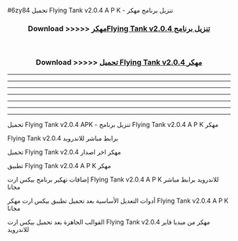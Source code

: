 #6zy84 تحميل Flying Tank v2.0.4 A P K - تنزيل برنامج مهكر



<div align="center">
<h3>Download >>>>> <a href="https://runaway1.web.app/?sq=Flying Tank v2.0.4">مهكرFlying Tank v2.0.4 تنزيل برنامج</a></h3><br>

<h3>Download >>>>> <a href="https://runaway1.web.app/?sq=Flying Tank v2.0.4">تحميل Flying Tank v2.0.4 مهكر</a></h3>
</div>


----------------------------------------------------------

----------------------------------------------------------

----------------------------------------------------------

----------------------------------------------------------

----------------------------------------------------------

----------------------------------------------------------

----------------------------------------------------------

تحميل Flying Tank v2.0.4 APK - تنزيل برنامج Flying Tank v2.0.4 A P K مهكر

Flying Tank v2.0.4 برابط مباشر للاندرويد

تحميل Flying Tank v2.0.4 مهكر اخر اصدار

تطبيق Flying Tank v2.0.4 A P K مهكر

إضافات تهكير برنامج بيكس ارت Flying Tank v2.0.4 A P K للاندرويد برابط مباشر مجانا

أدوات التعديل الأساسية بعد تحميل تطبيق بيكس ارت مهكر Flying Tank v2.0.4 A P K مجانا

القوالب الجاهزة بعد تحميل بيكس ارت Flying Tank v2.0.4 مهكر من ميديا فاير للاندرويد


